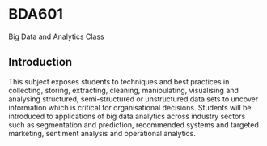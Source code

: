 # BDA601
Big Data and Analytics Class

## Introduction 
This subject exposes students to techniques and best practices in collecting, storing, extracting, cleaning, manipulating, visualising and analysing structured, semi-structured or unstructured data sets to uncover information which is critical for organisational decisions. Students will be introduced to applications of big data analytics across industry sectors such as segmentation and prediction, recommended systems and targeted marketing, sentiment analysis and operational analytics.
